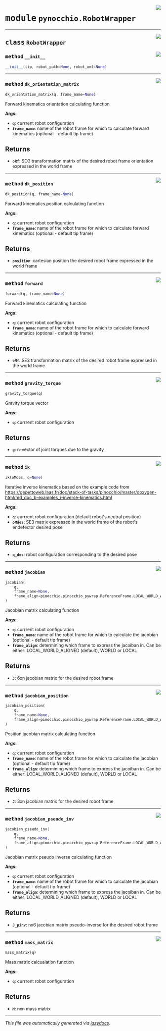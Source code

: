 <!-- markdownlint-disable -->

<a href="../pynocchio/RobotWrapper.py#L0"><img align="right" style="float:right;" src="https://img.shields.io/badge/-source-cccccc?style=flat-square"></a>

# <kbd>module</kbd> `pynocchio.RobotWrapper`






---

<a href="../pynocchio/RobotWrapper.py#L6"><img align="right" style="float:right;" src="https://img.shields.io/badge/-source-cccccc?style=flat-square"></a>

## <kbd>class</kbd> `RobotWrapper`




<a href="../pynocchio/RobotWrapper.py#L8"><img align="right" style="float:right;" src="https://img.shields.io/badge/-source-cccccc?style=flat-square"></a>

### <kbd>method</kbd> `__init__`

```python
__init__(tip, robot_path=None, robot_xml=None)
```








---

<a href="../pynocchio/RobotWrapper.py#L68"><img align="right" style="float:right;" src="https://img.shields.io/badge/-source-cccccc?style=flat-square"></a>

### <kbd>method</kbd> `dk_orientation_matrix`

```python
dk_orientation_matrix(q, frame_name=None)
```

Forward kinematics orientation calculating function 



**Args:**
 
 - <b>`q`</b>:  currrent robot configuration 
 - <b>`frame_name`</b>:  name of the robot frame for which to calculate forward kinematics (optional - default tip frame) 

Returns 
-------- 
 - <b>`oRf`</b>:  SO3 transformation matrix of the desired robot frame orientation expressed in the world frame 

---

<a href="../pynocchio/RobotWrapper.py#L54"><img align="right" style="float:right;" src="https://img.shields.io/badge/-source-cccccc?style=flat-square"></a>

### <kbd>method</kbd> `dk_position`

```python
dk_position(q, frame_name=None)
```

Forward kinematics position calculating function 



**Args:**
 
 - <b>`q`</b>:  currrent robot configuration 
 - <b>`frame_name`</b>:  name of the robot frame for which to calculate forward kinematics (optional - default tip frame) 

Returns 
-------- 
 - <b>`position`</b>:  cartesian position the desired robot frame expressed in the world frame 

---

<a href="../pynocchio/RobotWrapper.py#L35"><img align="right" style="float:right;" src="https://img.shields.io/badge/-source-cccccc?style=flat-square"></a>

### <kbd>method</kbd> `forward`

```python
forward(q, frame_name=None)
```

Forward kinematics calculating function 



**Args:**
 
 - <b>`q`</b>:  currrent robot configuration 
 - <b>`frame_name`</b>:  name of the robot frame for which to calculate forward kinematics (optional - default tip frame) 



Returns 
-------- 
 - <b>`oMf`</b>:  SE3 transformation matrix of the desired robot frame expressed in the world frame 

---

<a href="../pynocchio/RobotWrapper.py#L132"><img align="right" style="float:right;" src="https://img.shields.io/badge/-source-cccccc?style=flat-square"></a>

### <kbd>method</kbd> `gravity_torque`

```python
gravity_torque(q)
```

Gravity torque vector 



**Args:**
 
 - <b>`q`</b>:  currrent robot configuration       

Returns 
-------- 
 - <b>`g`</b>:  n-vector of joint torques due to the gravity 

---

<a href="../pynocchio/RobotWrapper.py#L160"><img align="right" style="float:right;" src="https://img.shields.io/badge/-source-cccccc?style=flat-square"></a>

### <kbd>method</kbd> `ik`

```python
ik(oMdes, q=None)
```

Iterative inverse kinematics based on the example code from https://gepettoweb.laas.fr/doc/stack-of-tasks/pinocchio/master/doxygen-html/md_doc_b-examples_i-inverse-kinematics.html 



**Args:**
 
 - <b>`q`</b>:  currrent robot configuration (default robot's neutral position) 
 - <b>`oMdes`</b>:   SE3 matrix expressed in the world frame of the robot's endefector desired pose     

Returns 
-------- 
 - <b>`q_des`</b>:  robot configuration corresponding to the desired pose  

---

<a href="../pynocchio/RobotWrapper.py#L82"><img align="right" style="float:right;" src="https://img.shields.io/badge/-source-cccccc?style=flat-square"></a>

### <kbd>method</kbd> `jacobian`

```python
jacobian(
    q,
    frame_name=None,
    frame_align=pinocchio.pinocchio_pywrap.ReferenceFrame.LOCAL_WORLD_ALIGNED
)
```

Jacobian matrix calculating function 



**Args:**
 
 - <b>`q`</b>:  currrent robot configuration 
 - <b>`frame_name`</b>:  name of the robot frame for which to calculate the jacobian (optional - default tip frame) 
 - <b>`frame_align`</b>:  determining which frame to express the jacoiban in. Can be either: LOCAL_WORLD_ALIGNED (default), WORLD or LOCAL            

Returns 
-------- 
 - <b>`J`</b>:  6xn jacobian matrix for the desired robot frame  

---

<a href="../pynocchio/RobotWrapper.py#L102"><img align="right" style="float:right;" src="https://img.shields.io/badge/-source-cccccc?style=flat-square"></a>

### <kbd>method</kbd> `jacobian_position`

```python
jacobian_position(
    q,
    frame_name=None,
    frame_align=pinocchio.pinocchio_pywrap.ReferenceFrame.LOCAL_WORLD_ALIGNED
)
```

Position jacobian matrix calculating function 



**Args:**
 
 - <b>`q`</b>:  currrent robot configuration 
 - <b>`frame_name`</b>:  name of the robot frame for which to calculate the jacobian (optional - default tip frame) 
 - <b>`frame_align`</b>:  determining which frame to express the jacoiban in. Can be either: LOCAL_WORLD_ALIGNED (default), WORLD or LOCAL            

Returns 
-------- 
 - <b>`J`</b>:  3xn jacobian matrix for the desired robot frame  

---

<a href="../pynocchio/RobotWrapper.py#L117"><img align="right" style="float:right;" src="https://img.shields.io/badge/-source-cccccc?style=flat-square"></a>

### <kbd>method</kbd> `jacobian_pseudo_inv`

```python
jacobian_pseudo_inv(
    q,
    frame_name=None,
    frame_align=pinocchio.pinocchio_pywrap.ReferenceFrame.LOCAL_WORLD_ALIGNED
)
```

Jacobian matrix pseudo inverse calculating function 



**Args:**
 
 - <b>`q`</b>:  currrent robot configuration 
 - <b>`frame_name`</b>:  name of the robot frame for which to calculate the jacobian (optional - default tip frame) 
 - <b>`frame_align`</b>:  determining which frame to express the jacoiban in. Can be either: LOCAL_WORLD_ALIGNED (default), WORLD or LOCAL            

Returns 
-------- 
 - <b>`J_pinv`</b>:  nx6 jacobian matrix pseudo-inverse for the desired robot frame  

---

<a href="../pynocchio/RobotWrapper.py#L146"><img align="right" style="float:right;" src="https://img.shields.io/badge/-source-cccccc?style=flat-square"></a>

### <kbd>method</kbd> `mass_matrix`

```python
mass_matrix(q)
```

Mass matrix calcualation function 



**Args:**
 
 - <b>`q`</b>:  currrent robot configuration       

Returns 
-------- 
 - <b>`M`</b>:  nxn mass matrix  




---

_This file was automatically generated via [lazydocs](https://github.com/ml-tooling/lazydocs)._

